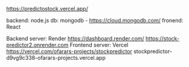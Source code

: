 https://predictostock.vercel.app/

backend: node.js
db: mongodb - https://cloud.mongodb.com/
fronend: React

Backend server: Render https://dashboard.render.com/ https://stock-predictor2.onrender.com
Frontend server: Vercel https://vercel.com/ofarars-projects/stockpredictor stockpredictor-d9vg9c338-ofarars-projects.vercel.app
